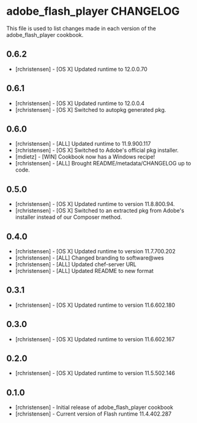 adobe_flash_player CHANGELOG
============================

This file is used to list changes made in each version of the adobe_flash_player cookbook.

0.6.2
-----
- [rchristensen] - [OS X] Updated runtime to 12.0.0.70

0.6.1
-----
- [rchristensen] - [OS X] Updated runtime to 12.0.0.4
- [rchristensen] - [OS X] Switched to autopkg generated pkg.

0.6.0
-----
- [rchristensen] - [ALL] Updated runtime to 11.9.900.117
- [rchristensen] - [OS X] Switched to Adobe's official pkg installer.
- [mdietz] - [WIN] Cookbook now has a Windows recipe!
- [rchristensen] - [ALL] Brought README/metadata/CHANGELOG up to code.

0.5.0
-----
- [rchristensen] - [OS X] Updated runtime to version 11.8.800.94.
- [rchristensen] - [OS X] Switched to an extracted pkg from Adobe's installer instead of our Composer method.

0.4.0
-----
- [rchristensen] - [OS X] Updated runtime to version 11.7.700.202
- [rchristensen] - [ALL] Changed branding to software@wes
- [rchristensen] - [ALL] Updated chef-server URL
- [rchristensen] - [ALL] Updated README to new format

0.3.1
-----
- [rchristensen] - [OS X] Updated runtime to version 11.6.602.180

0.3.0
-----
- [rchristensen] - [OS X] Updated runtime to version 11.6.602.167

0.2.0
-----
- [rchristensen] - [OS X] Updated runtime to version 11.5.502.146

0.1.0
-----
- [rchristensen] - Initial release of adobe_flash_player cookbook
- [rchristensen] - Current version of Flash runtime 11.4.402.287 